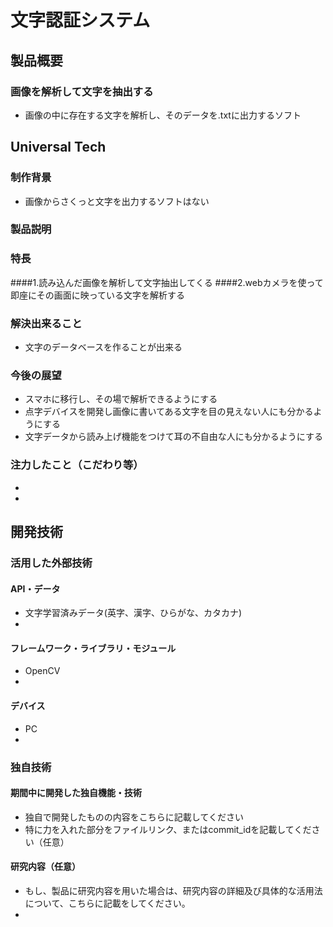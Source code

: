 ﻿# 文字認証システム
## 製品概要
### 画像を解析して文字を抽出する
* 画像の中に存在する文字を解析し、そのデータを.txtに出力するソフト

## Universal Tech

### 制作背景
* 画像からさくっと文字を出力するソフトはない

### 製品説明
### 特長
####1.読み込んだ画像を解析して文字抽出してくる
####2.webカメラを使って即座にその画面に映っている文字を解析する

### 解決出来ること
* 文字のデータベースを作ることが出来る

### 今後の展望
* スマホに移行し、その場で解析できるようにする
* 点字デバイスを開発し画像に書いてある文字を目の見えない人にも分かるようにする
* 文字データから読み上げ機能をつけて耳の不自由な人にも分かるようにする

### 注力したこと（こだわり等）
* 
* 

## 開発技術
### 活用した外部技術
#### API・データ
* 文字学習済みデータ(英字、漢字、ひらがな、カタカナ)
* 

#### フレームワーク・ライブラリ・モジュール
* OpenCV
* 

#### デバイス
* PC
* 

### 独自技術
#### 期間中に開発した独自機能・技術
* 独自で開発したものの内容をこちらに記載してください
* 特に力を入れた部分をファイルリンク、またはcommit_idを記載してください（任意）

#### 研究内容（任意）
* もし、製品に研究内容を用いた場合は、研究内容の詳細及び具体的な活用法について、こちらに記載をしてください。
* 

